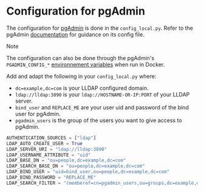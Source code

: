 # Configuration for pgAdmin

The configuration for [pgAdmin][pgadmin] is done in the `config_local.py`. Refer
to the pgAdmin [documentation][config-doc] for guidance on its config file.

[pgadmin]: https://www.pgadmin.org/docs/pgadmin4/latest/ldap.html
[config-doc]: https://www.pgadmin.org/docs/pgadmin4/latest/config_py.html#config-py

> [!NOTE]
> The configuration can also be done through the pgAdmin's `PGADMIN_CONFIG_*`
> [environnement variables][docker-variables] when run in Docker.

[docker-variables]: https://www.pgadmin.org/docs/pgadmin4/latest/container_deployment.html#environment-variables

Add and adapt the following in your `config_local.py` where:

- `dc=example,dc=com` is your LLDAP configured domain.
- `ldap://lldap:3890` is your `ldap://HOSTNAME-OR-IP:PORT` of your LLDAP server.
- `bind_user` and `REPLACE_ME` are your user uid and password of the bind user
  for pgAdmin.
- `pgadmin_users` is the group of the users you want to give access to pgAdmin.

```python
AUTHENTICATION_SOURCES = ["ldap"]
LDAP_AUTO_CREATE_USER = True
LDAP_SERVER_URI = "ldap://lldap:3890"
LDAP_USERNAME_ATTRIBUTE = "uid"
LDAP_BASE_DN = "ou=people,dc=example,dc=com"
LDAP_SEARCH_BASE_DN = "ou=people,dc=example,dc=com"
LDAP_BIND_USER = "uid=bind_user,ou=people,dc=example,dc=com"
LDAP_BIND_PASSWORD = "REPLACE_ME"
LDAP_SEARCH_FILTER = "(memberof=cn=pgadmin_users,ou=groups,dc=example,dc=com)"
```
